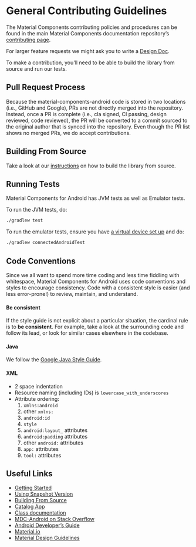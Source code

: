 <!--docs:
title: "Contributing"
layout: landing
section: docs
path: /docs/contributing/
-->

# General Contributing Guidelines

The Material Components contributing policies and procedures can be found in the
main Material Components documentation repository’s
[contributing page](https://github.com/material-components/material-components/blob/develop/CONTRIBUTING.md).

For larger feature requests we might ask you to write a
[Design Doc](https://docs.google.com/document/d/1ISW8sVEQpAs1X-pQ0zf2q3Sbz5NRS8jfjs-jnjo9iWk/edit).

To make a contribution, you'll need to be able to build the library from source
and run our tests.

## Pull Request Process

Because the material-components-android code is stored in two locations (i.e.,
GitHub and Google), PRs are not directly merged into the repository. Instead,
once a PR is complete (i.e., cla signed, CI passing, design reviewed, code
reviewed), the PR will be converted to a commit sourced to the original author
that is synced into the repository. Even though the PR list shows no merged PRs,
we do accept contributions.

## Building From Source

Take a look at our [instructions](building-from-source.md) on how to build the
library from source.

## Running Tests

Material Components for Android has JVM tests as well as Emulator tests.

To run the JVM tests, do:

```sh
./gradlew test
```

To run the emulator tests, ensure you have
[a virtual device set up](https://developer.android.com/studio/run/managing-avds.html)
and do:

```sh
./gradlew connectedAndroidTest
```

## Code Conventions

Since we all want to spend more time coding and less time fiddling with
whitespace, Material Components for Android uses code conventions and styles to
encourage consistency. Code with a consistent style is easier (and less
error-prone!) to review, maintain, and understand.

#### Be consistent

If the style guide is not explicit about a particular situation, the cardinal
rule is to **be consistent**. For example, take a look at the surrounding code
and follow its lead, or look for similar cases elsewhere in the codebase.

#### Java

We follow the
[Google Java Style Guide](https://google.github.io/styleguide/javaguide.html).

#### XML

-   2 space indentation
-   Resource naming (including IDs) is `lowercase_with_underscores`
-   Attribute ordering:
    1.  `xmlns:android`
    2.  other `xmlns:`
    3.  `android:id`
    4.  `style`
    5.  `android:layout_` attributes
    6.  `android:padding` attributes
    7.  other `android:` attributes
    8.  `app:` attributes
    9.  `tool:` attributes

## Useful Links

-   [Getting Started](getting-started.md)
-   [Using Snapshot Version](using-snapshot-version.md)
-   [Building From Source](building-from-source.md)
-   [Catalog App](catalog-app.md)
-   [Class documentation](https://developer.android.com/reference/com/google/android/material/classes)
-   [MDC-Android on Stack Overflow](https://www.stackoverflow.com/questions/tagged/material-components+android)
-   [Android Developer’s Guide](https://developer.android.com/training/material/index.html)
-   [Material.io](https://www.material.io)
-   [Material Design Guidelines](https://material.google.com)

